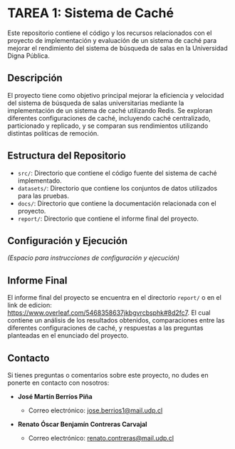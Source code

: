 # TAREA 1: Sistema de Caché

Este repositorio contiene el código y los recursos relacionados con el proyecto de implementación y evaluación de un sistema de caché para mejorar el rendimiento del sistema de búsqueda de salas en la Universidad Digna Pública.

## Descripción

El proyecto tiene como objetivo principal mejorar la eficiencia y velocidad del sistema de búsqueda de salas universitarias mediante la implementación de un sistema de caché utilizando Redis. Se exploran diferentes configuraciones de caché, incluyendo caché centralizado, particionado y replicado, y se comparan sus rendimientos utilizando distintas políticas de remoción.

## Estructura del Repositorio

- `src/`: Directorio que contiene el código fuente del sistema de caché implementado.
- `datasets/`: Directorio que contiene los conjuntos de datos utilizados para las pruebas.
- `docs/`: Directorio que contiene la documentación relacionada con el proyecto.
- `report/`: Directorio que contiene el informe final del proyecto.

## Configuración y Ejecución

_(Espacio para instrucciones de configuración y ejecución)_

## Informe Final

El informe final del proyecto se encuentra en el directorio `report/` o en el link de edicion: https://www.overleaf.com/5468358637jkbgvrcbsphk#8d2fc7. El cual contiene un análisis de los resultados obtenidos, comparaciones entre las diferentes configuraciones de caché, y respuestas a las preguntas planteadas en el enunciado del proyecto.

## Contacto

Si tienes preguntas o comentarios sobre este proyecto, no dudes en ponerte en contacto con nosotros:

- **José Martín Berríos Piña**
  - Correo electrónico: jose.berrios1@mail.udp.cl

- **Renato Óscar Benjamín Contreras Carvajal**
  - Correo electrónico: renato.contreras@mail.udp.cl

